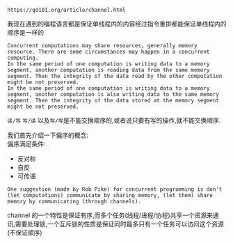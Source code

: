```
https://go101.org/article/channel.html
```

我现在遇到的编程语言都是保证单线程内的内容经过指令重排都能保证单线程内的顺序是一样的

```
Concurrent computations may share resources, generally memory resource. There are some circumstances may happen in a concurrent computing.
In the same period of one computation is writing data to a memory segment, another computation is reading data from the same memory segment. Then the integrity of the data read by the other computation might be not preserved.
In the same period of one computation is writing data to a memory segment, another computation is also writing data to the same memory segment. Then the integrity of the data stored at the memory segment might be not preserved.
```

`读/写`   `写/读` 以及`写/写`是不能交换顺序的,或者说只要有写的操作,就不能交换顺序.

我们首先介绍一下偏序的概念:  
偏序满足条件: 
- 反对称
- 自反
- 可传递

```
One suggestion (made by Rob Pike) for concurrent programming is don't (let computations) communicate by sharing memory, (let them) share memory by communicating (through channels).
```

channel 的一个特性是保证有序,而多个任务(线程/进程/协程)共享一个资源来通讯,需要处理锁,一个互斥锁的性质是保证同时最多只有一个任务可以访问这个资源(不保证顺序)
